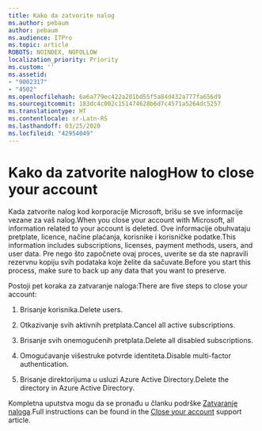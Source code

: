 ```yaml
---
title: Kako da zatvorite nalog
ms.author: pebaum
author: pebaum
ms.audience: ITPro
ms.topic: article
ROBOTS: NOINDEX, NOFOLLOW
localization_priority: Priority
ms.custom: ''
ms.assetid:
- "9002317"
- "4502"
ms.openlocfilehash: 6a6a779ec422a201bd55f5a84d432a777fa656d9
ms.sourcegitcommit: 183dc4c002c151474628b6d7c4571a5264dc5257
ms.translationtype: HT
ms.contentlocale: sr-Latn-RS
ms.lasthandoff: 03/25/2020
ms.locfileid: "42954049"
---
```

# <a name="how-to-close-your-account"></a><span data-ttu-id="92b99-102">Kako da zatvorite nalog</span><span class="sxs-lookup"><span data-stu-id="92b99-102">How to close your account</span></span>

<span data-ttu-id="92b99-103">Kada zatvorite nalog kod korporacije Microsoft, brišu se sve informacije vezane za vaš nalog.</span><span class="sxs-lookup"><span data-stu-id="92b99-103">When you close your account with Microsoft, all information related to your account is deleted.</span></span> <span data-ttu-id="92b99-104">Ove informacije obuhvataju pretplate, licence, načine plaćanja, korisnike i korisničke podatke.</span><span class="sxs-lookup"><span data-stu-id="92b99-104">This information includes subscriptions, licenses, payment methods, users, and user data.</span></span> <span data-ttu-id="92b99-105">Pre nego što započnete ovaj proces, uverite se da ste napravili rezervnu kopiju svih podataka koje želite da sačuvate.</span><span class="sxs-lookup"><span data-stu-id="92b99-105">Before you start this process, make sure to back up any data that you want to preserve.</span></span>

<span data-ttu-id="92b99-106">Postoji pet koraka za zatvaranje naloga:</span><span class="sxs-lookup"><span data-stu-id="92b99-106">There are five steps to close your account:</span></span>

1. <span data-ttu-id="92b99-107">Brisanje korisnika.</span><span class="sxs-lookup"><span data-stu-id="92b99-107">Delete users.</span></span>

2. <span data-ttu-id="92b99-108">Otkazivanje svih aktivnih pretplata.</span><span class="sxs-lookup"><span data-stu-id="92b99-108">Cancel all active subscriptions.</span></span>

3. <span data-ttu-id="92b99-109">Brisanje svih onemogućenih pretplata.</span><span class="sxs-lookup"><span data-stu-id="92b99-109">Delete all disabled subscriptions.</span></span>

4. <span data-ttu-id="92b99-110">Omogućavanje višestruke potvrde identiteta.</span><span class="sxs-lookup"><span data-stu-id="92b99-110">Disable multi-factor authentication.</span></span>

5. <span data-ttu-id="92b99-111">Brisanje direktorijuma u usluzi Azure Active Directory.</span><span class="sxs-lookup"><span data-stu-id="92b99-111">Delete the directory in Azure Active Directory.</span></span>

<span data-ttu-id="92b99-112">Kompletna uputstva mogu da se pronađu u članku podrške [Zatvaranje naloga](https://docs.microsoft.com/microsoft-365/commerce/close-your-account).</span><span class="sxs-lookup"><span data-stu-id="92b99-112">Full instructions can be found in the [Close your account](https://docs.microsoft.com/microsoft-365/commerce/close-your-account) support article.</span></span>
